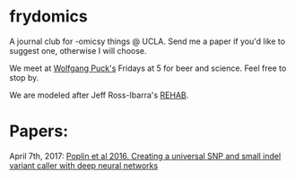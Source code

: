 # frydomics
A journal club for -omicsy things @ UCLA. Send me a paper if you'd like to suggest one, otherwise I will choose. 

We meet at [Wolfgang Puck's](https://wolfgangpuck.com/dining/wolfgang-puck-express-los-angeles/) Fridays at 5 for beer and science. Feel free to stop by.

We are modeled after Jeff Ross-Ibarra's [REHAB](http://www.rilab.org/rehab.html).

# Papers:

April 7th, 2017: [Poplin et al 2016. Creating a universal SNP and small indel variant caller with deep neural networks](http://biorxiv.org/content/early/2016/12/21/092890)

